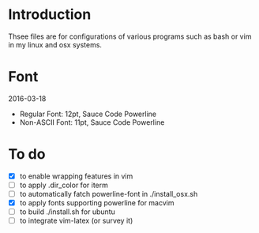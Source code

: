 # Introduction
Thsee files are for configurations of various programs such as bash or vim in my linux and osx systems.

# Font
2016-03-18
* Regular Font: 12pt, Sauce Code Powerline
* Non-ASCII Font: 11pt, Sauce Code Powerline

# To do
- [x] to enable wrapping features in vim
- [ ] to apply .dir_color for iterm
- [ ] to automatically fatch powerline-font in ./install_osx.sh
- [x] to apply fonts supporting powerline for macvim
- [ ] to build ./install.sh for ubuntu
- [ ] to integrate vim-latex (or survey it)
